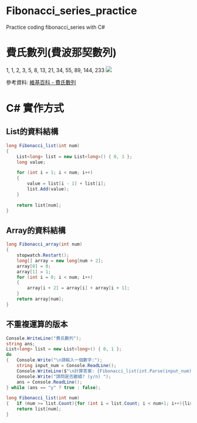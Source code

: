 # Fibonacci_series_practice
Practice coding fibonacci_series with C#

# 費氏數列(費波那契數列)
1, 1, 2, 3, 5, 8, 13, 21, 34, 55, 89, 144, 233
![](https://i.imgur.com/PDm0s4m.png)

參考資料: [維基百科 - 費氏數列](https://zh.wikipedia.org/wiki/%E6%96%90%E6%B3%A2%E9%82%A3%E5%A5%91%E6%95%B0%E5%88%97)

# C# 實作方式
## List的資料結構
```cs    
long Fibonacci_list(int num)
{
    List<long> list = new List<long>() { 0, 1 };
    long value;

    for (int i = 1; i < num; i++)
    {
        value = list[i - 1] + list[i];
        list.Add(value);
    }

    return list[num];
}
```

## Array的資料結構
```cs    
long Fibonacci_array(int num)
{
    stopwatch.Restart();
    long[] array = new long[num + 2];
    array[0] = 0;
    array[1] = 1;
    for (int i = 0; i < num; i++)
    {
        array[i + 2] = array[i] + array[i + 1];
    }
    return array[num];
}
```

## 不重複運算的版本
```cs  
Console.WriteLine("費氏數列");
string ans;
List<long> list = new List<long>() { 0, 1 };
do
{   Console.Write("\n請輸入一個數字:");
    string input_num = Console.ReadLine();
    Console.WriteLine($"\n計算答案: {Fibonacci_list(int.Parse(input_num))}\n==========================================");
    Console.Write("請問是否繼續? (y/n) ");
    ans = Console.ReadLine();
} while (ans == "y" ? true : false);

long Fibonacci_list(int num)
{   if (num >= list.Count){for (int i = list.Count; i < num+1; i++){list.Add(list[i - 2] + list[i-1]);}}
    return list[num];
}

```
